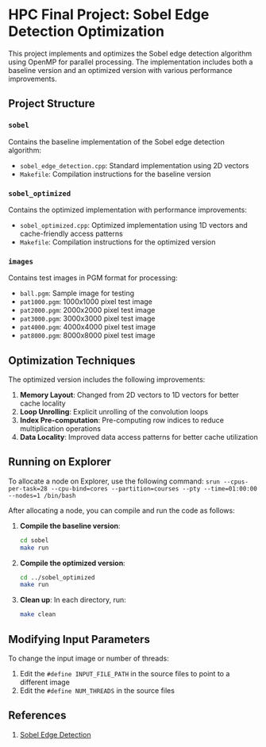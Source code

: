 # HPC Final Project: Sobel Edge Detection Optimization

This project implements and optimizes the Sobel edge detection algorithm using OpenMP for parallel processing. The implementation includes both a baseline version and an optimized version with various performance improvements.

## Project Structure

### `sobel`
Contains the baseline implementation of the Sobel edge detection algorithm:
- `sobel_edge_detection.cpp`: Standard implementation using 2D vectors
- `Makefile`: Compilation instructions for the baseline version

### `sobel_optimized`
Contains the optimized implementation with performance improvements:
- `sobel_optimized.cpp`: Optimized implementation using 1D vectors and cache-friendly access patterns
- `Makefile`: Compilation instructions for the optimized version

### `images`
Contains test images in PGM format for processing:
- `ball.pgm`: Sample image for testing
- `pat1000.pgm`: 1000x1000 pixel test image
- `pat2000.pgm`: 2000x2000 pixel test image
- `pat3000.pgm`: 3000x3000 pixel test image
- `pat4000.pgm`: 4000x4000 pixel test image
- `pat8000.pgm`: 8000x8000 pixel test image

## Optimization Techniques

The optimized version includes the following improvements:

1. **Memory Layout**: Changed from 2D vectors to 1D vectors for better cache locality
2. **Loop Unrolling**: Explicit unrolling of the convolution loops
3. **Index Pre-computation**: Pre-computing row indices to reduce multiplication operations
4. **Data Locality**: Improved data access patterns for better cache utilization

## Running on Explorer

To allocate a node on Explorer, use the following command:
`srun --cpus-per-task=28 --cpu-bind=cores --partition=courses --pty --time=01:00:00 --nodes=1 /bin/bash`

After allocating a node, you can compile and run the code as follows:

1. **Compile the baseline version**:

   ```bash
   cd sobel
   make run
   ```

2. **Compile the optimized version**:

   ```bash
   cd ../sobel_optimized
   make run
   ```

3. **Clean up**:
   In each directory, run:

   ```bash
   make clean
   ```

## Modifying Input Parameters

To change the input image or number of threads:

1. Edit the `#define INPUT_FILE_PATH` in the source files to point to a different image
2. Edit the `#define NUM_THREADS` in the source files 

## References

1. [Sobel Edge Detection](https://medium.com/@twinnroshan/understanding-and-implementing-edge-detection-in-c-with-sobel-operator-31159f26587c)
